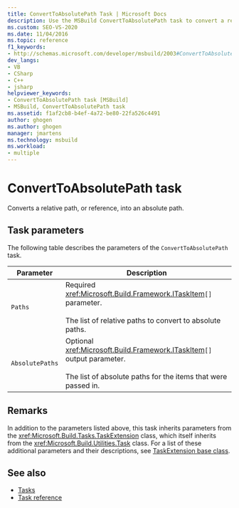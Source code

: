 ```yaml
---
title: ConvertToAbsolutePath Task | Microsoft Docs
description: Use the MSBuild ConvertToAbsolutePath task to convert a relative path, or reference, into an absolute path.
ms.custom: SEO-VS-2020
ms.date: 11/04/2016
ms.topic: reference
f1_keywords:
- http://schemas.microsoft.com/developer/msbuild/2003#ConvertToAbsolutePath
dev_langs:
- VB
- CSharp
- C++
- jsharp
helpviewer_keywords:
- ConvertToAbsolutePath task [MSBuild]
- MSBuild, ConvertToAbsolutePath task
ms.assetid: f1af2cb8-b4ef-4a72-be80-22fa526c4491
author: ghogen
ms.author: ghogen
manager: jmartens
ms.technology: msbuild
ms.workload:
- multiple
---
```

# ConvertToAbsolutePath task

Converts a relative path, or reference, into an absolute path.

## Task parameters

 The following table describes the parameters of the `ConvertToAbsolutePath` task.

|Parameter|Description|
|---------------|-----------------|
|`Paths`|Required <xref:Microsoft.Build.Framework.ITaskItem>`[]` parameter.<br /><br /> The list of relative paths to convert to absolute paths.|
|`AbsolutePaths`|Optional <xref:Microsoft.Build.Framework.ITaskItem>`[]` output parameter.<br /><br /> The list of absolute paths for the items that were passed in.|

## Remarks

 In addition to the parameters listed above, this task inherits parameters from the <xref:Microsoft.Build.Tasks.TaskExtension> class, which itself inherits from the <xref:Microsoft.Build.Utilities.Task> class. For a list of these additional parameters and their descriptions, see [TaskExtension base class](../msbuild/taskextension-base-class.md).

## See also

- [Tasks](../msbuild/msbuild-tasks.md)
- [Task reference](../msbuild/msbuild-task-reference.md)

